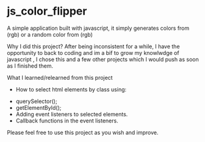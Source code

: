 # js_color_flipper
A simple application built with javascript, it simply generates colors from (rgb) or a random color from (rgb)

Why I did this project?
After being inconsistent for a while, I have the opportunity to back to coding and im a bif to grow my knowlwdge of javascript
, I chose this and a few other projects which I would push as soon as I finished them. 

What I learned/relearned from this project 

* How to select  html elements by class using: 
- querySelector();
- getElementById();
- Adding event listeners to selected elements.
- Callback functions in the event listeners.

Please feel free to use this project as you wish and improve. 
